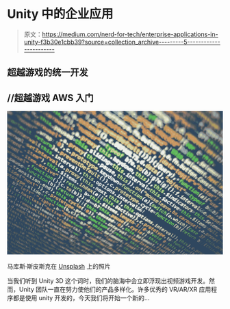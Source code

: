 # Unity 中的企业应用

> 原文：<https://medium.com/nerd-for-tech/enterprise-applications-in-unity-f3b30e1cbb39?source=collection_archive---------5----------------------->

## 超越游戏的统一开发

## //超越游戏 AWS 入门

![](img/5bdbc7d0f2bec63e6debe02b0d6f33e4.png)

马库斯·斯皮斯克在 [Unsplash](https://unsplash.com?utm_source=medium&utm_medium=referral) 上的照片

当我们听到 Unity 3D 这个词时，我们的脑海中会立即浮现出视频游戏开发。然而，Unity 团队一直在努力使他们的产品多样化。许多优秀的 VR/AR/XR 应用程序都是使用 unity 开发的，今天我们将开始一个新的…